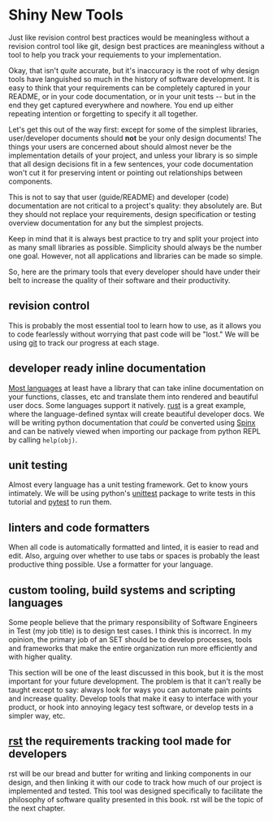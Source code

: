 # Shiny New Tools
Just like revision control best practices would be meaningless without
a revision control tool like git, design best practices are
meaningless without a tool to help you track your requiements to
your implementation.

Okay, that isn't *quite* accurate, but it's inaccuracy is the root of why
design tools have languished so much in the history of software
development. It is easy to think that your requirements can be
completely captured in your README, or in your code documentation,
or in your unit tests -- but in the end they get captured everywhere
and nowhere. You end up either repeating intention or forgetting to
specify it all together.

Let's get this out of the way first: except for some of the
simplest libraries, user/developer documents
should **not** be your only design documents! The things your users are concerned
about should almost never be the implementation details of your project,
and unless your library is so simple that all design decisions fit in
a few sentences, your code documentation won't cut it for preserving
intent or pointing out relationships between components.

This is not to say that user (guide/README) and developer (code) documentation
are not critical to a project's quality: they absolutely are. But they
should not replace your requirements, design specification or
testing overview documentation for any but the simplest projects.

Keep in mind that it is always best practice to try and split your
project into as many small libraries as possible. Simplicity should always be
the number one goal. However, not all applications and libraries can be
made so simple.

So, here are the primary tools that every developer should have
under their belt to increase the quality of their software and
their productivity.

## revision control
This is probably the most essential tool to learn how to use,
as it allows you to code fearlessly without worrying that past code will
be "lost." We will be using [git][1] to track our progress at each stage.

## developer ready inline documentation
[Most languages][2] at least have a library that can take inline
documentation on your functions, classes, etc and translate
them into rendered and beautiful user docs. Some languages
support it natively. [rust][3] is a great example, where the
language-defined syntax will create beautiful developer docs.
We will be writing python documentation that *could* be converted using
[Spinx][4] and can be natively viewed when importing our package
from python REPL by calling `help(obj)`.

## unit testing
Almost every language has a unit testing framework. Get
to know yours intimately. We will be using python's [unittest][5]
package to write tests in this tutorial and [pytest][6] to run
them.

## linters and code formatters
When all code is automatically formatted and linted, it is easier
to read and edit. Also, arguing over whether to use tabs or spaces
is probably the least productive thing possible. Use a formatter
for your language.

## custom tooling, build systems and scripting languages
Some people believe that the primary responsibility of Software Engineers
in Test (my job title) is to design test cases. I think this is
incorrect. In my opinion, the primary job of an SET should be to develop
processes, tools and frameworks that make the entire organization run
more efficiently and with higher quality.

This section will be one of the least discussed in this book, but
it is the most important for your future development. The problem is
that it can't really be taught except to say: always look for ways
you can automate pain points and increase quality. Develop tools that
make it easy to interface with your product, or hook into annoying legacy test
software, or develop tests in a simpler way, etc.

## [rst][7] the requirements tracking tool made for developers
rst will be our bread and butter for writing
and linking components in our design, and then linking it with our code to track
how much of our project is implemented and tested. This tool was
designed specifically to facilitate the philosophy of software quality
presented in this book. rst will be the topic of the next chapter.

[1]: https://git-scm.com/
[2]: http://rosettacode.org/wiki/Documentation
[3]: https://doc.rust-lang.org/std/
[4]: http://www.sphinx-doc.org/en/1.5.1/
[5]: https://docs.python.org/3.6/library/unittest.html
[6]: http://doc.pytest.org/en/latest/
[7]: https://github.com/vitiral/rst

